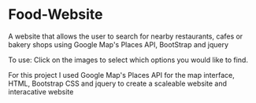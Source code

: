 # Food-Website
A website that allows the user to search for nearby restaurants, cafes or bakery shops using Google Map's Places API, BootStrap and jquery

To use: Click on the images to select which options you would like to find.

For this project I used Google Map's Places API for the map interface, HTML, Bootstrap CSS and jquery to create a scaleable website and interacative website
